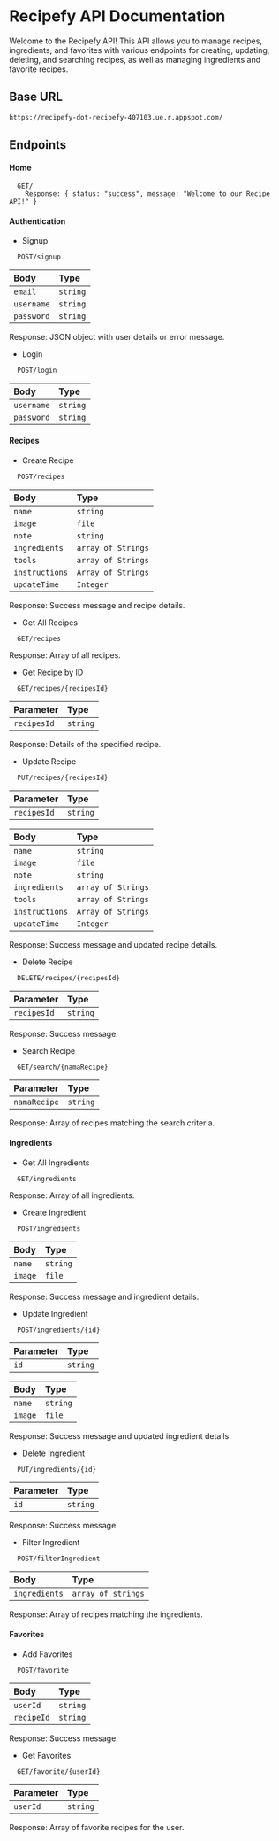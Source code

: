 
# Recipefy API Documentation
Welcome to the Recipefy API! This API allows you to manage recipes, ingredients, and favorites with various endpoints for creating, updating, deleting, and searching recipes, as well as managing ingredients and favorite recipes.

## Base URL
```bash
https://recipefy-dot-recipefy-407103.ue.r.appspot.com/
```


## Endpoints

#### Home

```http
  GET/
    Response: { status: "success", message: "Welcome to our Recipe API!" }
```

#### Authentication
- Signup

```http
  POST/signup
```

| Body | Type     |
| :-------- | :------- |
| `email`      | `string` |
| `username`      | `string` |
| `password`      | `string` |

Response: JSON object with user details or error message.

- Login

```http
  POST/login
```

| Body | Type     |
| :-------- | :------- |
| `username`      | `string` |
| `password`      | `string` |

#### Recipes
- Create Recipe

```http
  POST/recipes
```

| Body | Type     |
| :-------- | :------- |
| `name`      | `string` |
| `image`      | `file` |
| `note`      | `string` |
| `ingredients`      | `array of Strings` |
| `tools`      | `array of Strings` |
| `instructions`      | `Array of Strings` |
| `updateTime`      | `Integer` |

Response: Success message and recipe details.

- Get All Recipes
```http
  GET/recipes
```
Response: Array of all recipes.

- Get Recipe by ID
```http
  GET/recipes/{recipesId}
```
| Parameter | Type     |
| :-------- | :------- |
| `recipesId`      | `string` |

Response: Details of the specified recipe.

- Update Recipe
```http
  PUT/recipes/{recipesId}
```
| Parameter | Type     |
| :-------- | :------- |
| `recipesId`      | `string` |

| Body | Type     |
| :-------- | :------- |
| `name`      | `string` |
| `image`      | `file` |
| `note`      | `string` |
| `ingredients`      | `array of Strings` |
| `tools`      | `array of Strings` |
| `instructions`      | `Array of Strings` |
| `updateTime`      | `Integer` |

Response: Success message and updated recipe details.

- Delete Recipe
```http
  DELETE/recipes/{recipesId}
```
| Parameter | Type     |
| :-------- | :------- |
| `recipesId`      | `string` |

Response: Success message.

- Search Recipe
```http
  GET/search/{namaRecipe}
```
| Parameter | Type     |
| :-------- | :------- |
| `namaRecipe`      | `string` |

Response: Array of recipes matching the search criteria.

#### Ingredients
- Get All Ingredients
```http
  GET/ingredients
```
Response: Array of all ingredients.

- Create Ingredient
```http
  POST/ingredients
```
| Body | Type     |
| :-------- | :------- |
| `name`      | `string` |
| `image`      | `file` |

Response: Success message and ingredient details.

- Update Ingredient
```http
  POST/ingredients/{id}
```
| Parameter | Type     |
| :-------- | :------- |
| `id`      | `string` |

| Body | Type     |
| :-------- | :------- |
| `name`      | `string` |
| `image`      | `file` |

Response: Success message and updated ingredient details.

- Delete Ingredient
```http
  PUT/ingredients/{id}
```
| Parameter | Type     |
| :-------- | :------- |
| `id`      | `string` |

Response: Success message.

- Filter Ingredient
```http
  POST/filterIngredient
```
| Body | Type     |
| :-------- | :------- |
| `ingredients`      | `array of strings` |

Response: Array of recipes matching the ingredients.

#### Favorites
- Add Favorites
```http
  POST/favorite
```
| Body | Type     |
| :-------- | :------- |
| `userId`      | `string` |
| `recipeId`      | `string` |

Response: Success message.

- Get Favorites
```http
  GET/favorite/{userId}
```
| Parameter | Type     |
| :-------- | :------- |
| `userId`      | `string` |

Response: Array of favorite recipes for the user.
